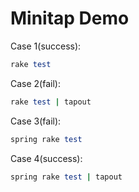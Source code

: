 # Minitap Demo

Case 1(success):

```ruby
rake test
```

Case 2(fail):

```ruby
rake test | tapout
```

Case 3(fail):

```ruby
spring rake test
```

Case 4(success):

```ruby
spring rake test | tapout
```